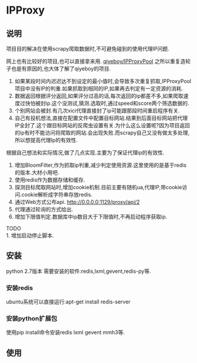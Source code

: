 # IPProxy

## 说明
  项目目的解决在使用scrapy爬取数据时,不可避免碰到的使用代理IP问题. 

  网上也有比较好的项目,也可以直接拿来用.  [qiyeboy/IPProxyPool](https://github.com/qiyeboy/IPProxyPool/) 
  之所以重复造轮子也是有原因的,也大体了解了qiyeboy的项目. 

  1. 如果某段时间内迟迟达不到设定的最小值时,会导致多次重复抓取,IPProxyPool项目中没有IP的判重.如果抓取到相同的IP,如果再去判定有一定资源的消耗. 
  2. 数据返回根据评分返回,如果评分过高的话,每次返回的ip都差不多,如果爬取速度过快怕被封ip.这个没测试,猜测.选取时,通过speed和score两个筛选数据的. 
  3. 个别网站会被封.有几次xici代理直接封了ip可能跟那段时间重启程序有关. 
  4. 自己有投机想法,直接在配置文件中配置目标网站.结果到后面目标网站把代理IP全封了.这个跟目标网站的反爬虫设置有关.为什么这么设置呢?因为项目返回的ip有时不能访问将爬取的网站.会出现失败.而scrapy自己又没有做太多处理,所以想提高代理Ip的有效性. 


  根据自己想法和实际情况,做了几点实现.主要为了保证代理ip的有效性. 

  1. 增加BloomFilter,作为抓取ip判重,减少判定使用资源.这里使用的是基于redis的版本.大材小用吧. 
  2. 使用redis作为数据存储和缓存. 
  3. 探测目标爬取网站时,增加cookie机制.目前主要有随机ua,代理IP,带cookie访问.cookie解析成字符串存放redis. 
  4. 通过Web方式公布api. http://0.0.0.0:1129/proxy/api/2  
  5. 代理通过轮询的方式给出. 
  6. 增加下限值判定.数据库中ip数目大于下限值时,不再启动程序获取ip. 

  TODO   
    1. 增加启动停止脚本.


## 安装
python 2.7版本
需要安装的软件:redis,lxml,gevent,redis-py等.

### 安装redis
ubuntu系统可以直接运行:apt-get install redis-server

### 安装python扩展包
使用pip install命令安装redis lxml gevent mmh3等.

## 使用


